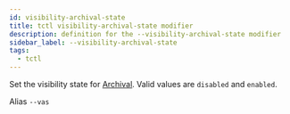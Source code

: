 ```yaml
---
id: visibility-archival-state
title: tctl visibility-archival-state modifier
description: definition for the --visibility-archival-state modifier
sidebar_label: --visibility-archival-state
tags:
  - tctl
---
```


Set the visibility state for [Archival](/concepts/what-is-archival).
Valid values are `disabled` and `enabled`.

Alias `--vas`
